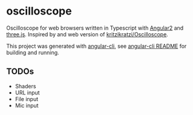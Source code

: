 # oscilloscope

Oscilloscope for web browsers written in Typescript with [Angular2](https://angular.io/) and [three.js](https://threejs.org/).
Inspired by and web version of [kritzikratzi/Oscilloscope](https://github.com/kritzikratzi/Oscilloscope).

This project was generated with [angular-cli](https://github.com/angular/angular-cli), see [angular-cli README](https://github.com/angular/angular-cli/blob/master/README.md) for building and running.

## TODOs

* Shaders
* URL input
* File input
* Mic input
